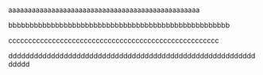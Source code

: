 aaaaaaaaaaaaaaaaaaaaaaaaaaaaaaaaaaaaaaaaaaaaaaaaa

bbbbbbbbbbbbbbbbbbbbbbbbbbbbbbbbbbbbbbbbbbbbbbbbbbbb

ccccccccccccccccccccccccccccccccccccccccccccccccccccc

ddddddddddddddddddddddddddddddddddddddddddddddddddddddddddddddd
